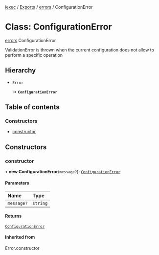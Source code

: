 [iexec](../README.md) / [Exports](../modules.md) / [errors](../modules/errors.md) / ConfigurationError

# Class: ConfigurationError

[errors](../modules/errors.md).ConfigurationError

ValidationError is thrown when the current configuration does not allow to perform a specific operation

## Hierarchy

- `Error`

  ↳ **`ConfigurationError`**

## Table of contents

### Constructors

- [constructor](errors.ConfigurationError.md#constructor)

## Constructors

### constructor

• **new ConfigurationError**(`message?`): [`ConfigurationError`](errors.ConfigurationError.md)

#### Parameters

| Name | Type |
| :------ | :------ |
| `message?` | `string` |

#### Returns

[`ConfigurationError`](errors.ConfigurationError.md)

#### Inherited from

Error.constructor
